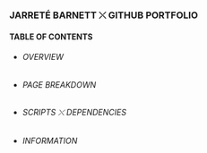 ### JARRETÉ BARNETT ⤬ GITHUB PORTFOLIO

#### TABLE OF CONTENTS
* ###### OVERVIEW
* ###### PAGE BREAKDOWN
* ###### SCRIPTS ⤬ DEPENDENCIES
* ###### INFORMATION
